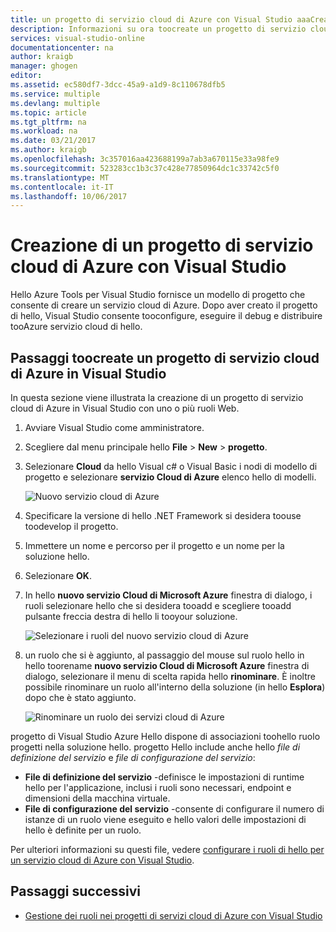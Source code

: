 ```yaml
---
title: un progetto di servizio cloud di Azure con Visual Studio aaaCreating | Documenti Microsoft
description: Informazioni su ora toocreate un progetto di servizio cloud di Azure con Visual Studio
services: visual-studio-online
documentationcenter: na
author: kraigb
manager: ghogen
editor: 
ms.assetid: ec580df7-3dcc-45a9-a1d9-8c110678dfb5
ms.service: multiple
ms.devlang: multiple
ms.topic: article
ms.tgt_pltfrm: na
ms.workload: na
ms.date: 03/21/2017
ms.author: kraigb
ms.openlocfilehash: 3c357016aa423688199a7ab3a670115e33a98fe9
ms.sourcegitcommit: 523283cc1b3c37c428e77850964dc1c33742c5f0
ms.translationtype: MT
ms.contentlocale: it-IT
ms.lasthandoff: 10/06/2017
---
```

# <a name="creating-an-azure-cloud-service-project-with-visual-studio"></a>Creazione di un progetto di servizio cloud di Azure con Visual Studio
Hello Azure Tools per Visual Studio fornisce un modello di progetto che consente di creare un servizio cloud di Azure. Dopo aver creato il progetto di hello, Visual Studio consente tooconfigure, eseguire il debug e distribuire tooAzure servizio cloud di hello.

## <a name="steps-toocreate-an-azure-cloud-service-project-in-visual-studio"></a>Passaggi toocreate un progetto di servizio cloud di Azure in Visual Studio
In questa sezione viene illustrata la creazione di un progetto di servizio cloud di Azure in Visual Studio con uno o più ruoli Web.  

1. Avviare Visual Studio come amministratore.

1. Scegliere dal menu principale hello **File** > **New** > **progetto**.

1. Selezionare **Cloud** da hello Visual c# o Visual Basic i nodi di modello di progetto e selezionare **servizio Cloud di Azure** elenco hello di modelli.

    ![Nuovo servizio cloud di Azure](./media/vs-azure-tools-azure-project-create/new-project-wizard-for-cloud-service.png)

1. Specificare la versione di hello .NET Framework si desidera toouse toodevelop il progetto.

1. Immettere un nome e percorso per il progetto e un nome per la soluzione hello. 

1. Selezionare **OK**.

1. In hello **nuovo servizio Cloud di Microsoft Azure** finestra di dialogo, i ruoli selezionare hello che si desidera tooadd e scegliere tooadd pulsante freccia destra di hello li tooyour soluzione.

    ![Selezionare i ruoli del nuovo servizio cloud di Azure](./media/vs-azure-tools-azure-project-create/new-cloud-service.png)

1. un ruolo che si è aggiunto, al passaggio del mouse sul ruolo hello in hello toorename **nuovo servizio Cloud di Microsoft Azure** finestra di dialogo, selezionare il menu di scelta rapida hello **rinominare**. È inoltre possibile rinominare un ruolo all'interno della soluzione (in hello **Esplora**) dopo che è stato aggiunto.

    ![Rinominare un ruolo dei servizi cloud di Azure](./media/vs-azure-tools-azure-project-create/new-cloud-service-rename.png)

progetto di Visual Studio Azure Hello dispone di associazioni toohello ruolo progetti nella soluzione hello. progetto Hello include anche hello *file di definizione del servizio* e *file di configurazione del servizio*:

- **File di definizione del servizio** -definisce le impostazioni di runtime hello per l'applicazione, inclusi i ruoli sono necessari, endpoint e dimensioni della macchina virtuale. 
- **File di configurazione del servizio** -consente di configurare il numero di istanze di un ruolo viene eseguito e hello valori delle impostazioni di hello è definite per un ruolo. 

Per ulteriori informazioni su questi file, vedere [configurare i ruoli di hello per un servizio cloud di Azure con Visual Studio](vs-azure-tools-configure-roles-for-cloud-service.md).

## <a name="next-steps"></a>Passaggi successivi
- [Gestione dei ruoli nei progetti di servizi cloud di Azure con Visual Studio](./vs-azure-tools-cloud-service-project-managing-roles.md)
